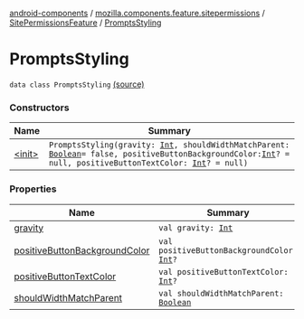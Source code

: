 [android-components](../../../index.md) / [mozilla.components.feature.sitepermissions](../../index.md) / [SitePermissionsFeature](../index.md) / [PromptsStyling](./index.md)

# PromptsStyling

`data class PromptsStyling` [(source)](https://github.com/mozilla-mobile/android-components/blob/master/components/feature/sitepermissions/src/main/java/mozilla/components/feature/sitepermissions/SitePermissionsFeature.kt#L486)

### Constructors

| Name | Summary |
|---|---|
| [&lt;init&gt;](-init-.md) | `PromptsStyling(gravity: `[`Int`](https://kotlinlang.org/api/latest/jvm/stdlib/kotlin/-int/index.html)`, shouldWidthMatchParent: `[`Boolean`](https://kotlinlang.org/api/latest/jvm/stdlib/kotlin/-boolean/index.html)` = false, positiveButtonBackgroundColor: `[`Int`](https://kotlinlang.org/api/latest/jvm/stdlib/kotlin/-int/index.html)`? = null, positiveButtonTextColor: `[`Int`](https://kotlinlang.org/api/latest/jvm/stdlib/kotlin/-int/index.html)`? = null)` |

### Properties

| Name | Summary |
|---|---|
| [gravity](gravity.md) | `val gravity: `[`Int`](https://kotlinlang.org/api/latest/jvm/stdlib/kotlin/-int/index.html) |
| [positiveButtonBackgroundColor](positive-button-background-color.md) | `val positiveButtonBackgroundColor: `[`Int`](https://kotlinlang.org/api/latest/jvm/stdlib/kotlin/-int/index.html)`?` |
| [positiveButtonTextColor](positive-button-text-color.md) | `val positiveButtonTextColor: `[`Int`](https://kotlinlang.org/api/latest/jvm/stdlib/kotlin/-int/index.html)`?` |
| [shouldWidthMatchParent](should-width-match-parent.md) | `val shouldWidthMatchParent: `[`Boolean`](https://kotlinlang.org/api/latest/jvm/stdlib/kotlin/-boolean/index.html) |

